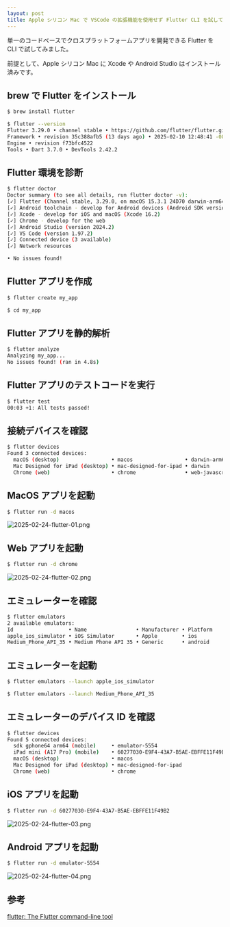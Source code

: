 ```yaml
---
layout: post
title: Apple シリコン Mac で VSCode の拡張機能を使用せず Flutter CLI を試してみた 
---
```


単一のコードベースでクロスプラットフォームアプリを開発できる Flutter を CLI で試してみました。

前提として、Apple シリコン Mac に Xcode や Android Studio はインストール済みです。

## brew で Flutter をインストール

```bash
$ brew install flutter

$ flutter --version
Flutter 3.29.0 • channel stable • https://github.com/flutter/flutter.git
Framework • revision 35c388afb5 (13 days ago) • 2025-02-10 12:48:41 -0800
Engine • revision f73bfc4522
Tools • Dart 3.7.0 • DevTools 2.42.2
```

## Flutter 環境を診断

```bash
$ flutter doctor
Doctor summary (to see all details, run flutter doctor -v):
[✓] Flutter (Channel stable, 3.29.0, on macOS 15.3.1 24D70 darwin-arm64, locale ja-JP)
[✓] Android toolchain - develop for Android devices (Android SDK version 35.0.1)
[✓] Xcode - develop for iOS and macOS (Xcode 16.2)
[✓] Chrome - develop for the web
[✓] Android Studio (version 2024.2)
[✓] VS Code (version 1.97.2)
[✓] Connected device (3 available)
[✓] Network resources

• No issues found!
```

## Flutter アプリを作成

```bash
$ flutter create my_app

$ cd my_app
```

## Flutter アプリを静的解析

```bash
$ flutter analyze
Analyzing my_app...                                                     
No issues found! (ran in 4.8s)
```

## Flutter アプリのテストコードを実行

```bash
$ flutter test
00:03 +1: All tests passed!
```

## 接続デバイスを確認

```bash
$ flutter devices
Found 3 connected devices:
  macOS (desktop)                 • macos                 • darwin-arm64   • macOS 15.3.1 24D70 darwin-arm64
  Mac Designed for iPad (desktop) • mac-designed-for-ipad • darwin         • macOS 15.3.1 24D70 darwin-arm64
  Chrome (web)                    • chrome                • web-javascript • Google Chrome 133.0.6943.127
```

## MacOS アプリを起動

```bash
$ flutter run -d macos
```

![2025-02-24-flutter-01.png](/assets/img/2025-02-24-flutter-01.png)

## Web アプリを起動

```bash
$ flutter run -d chrome
```

![2025-02-24-flutter-02.png](/assets/img/2025-02-24-flutter-02.png)

## エミュレーターを確認

```bash
$ flutter emulators
2 available emulators:
Id                  • Name                • Manufacturer • Platform
apple_ios_simulator • iOS Simulator       • Apple        • ios
Medium_Phone_API_35 • Medium Phone API 35 • Generic      • android
```

## エミュレーターを起動

```bash
$ flutter emulators --launch apple_ios_simulator

$ flutter emulators --launch Medium_Phone_API_35
```

## エミュレーターのデバイス ID を確認

```bash
$ flutter devices
Found 5 connected devices:
  sdk gphone64 arm64 (mobile)     • emulator-5554                        • android-arm64  • Android 15 (API 35) (emulator)
  iPad mini (A17 Pro) (mobile)    • 60277030-E9F4-43A7-B5AE-EBFFE11F49B2 • ios            • com.apple.CoreSimulator.SimRuntime.iOS-18-2 (simulator)
  macOS (desktop)                 • macos                                • darwin-arm64   • macOS 15.3.1 24D70 darwin-arm64
  Mac Designed for iPad (desktop) • mac-designed-for-ipad                • darwin         • macOS 15.3.1 24D70 darwin-arm64
  Chrome (web)                    • chrome                               • web-javascript • Google Chrome 133.0.6943.127
```

## iOS アプリを起動

```bash
$ flutter run -d 60277030-E9F4-43A7-B5AE-EBFFE11F49B2
```

![2025-02-24-flutter-03.png](/assets/img/2025-02-24-flutter-03.png)

## Android アプリを起動

```bash
$ flutter run -d emulator-5554
```

![2025-02-24-flutter-04.png](/assets/img/2025-02-24-flutter-04.png)

## 参考

[flutter: The Flutter command-line tool](https://docs.flutter.dev/reference/flutter-cli)
